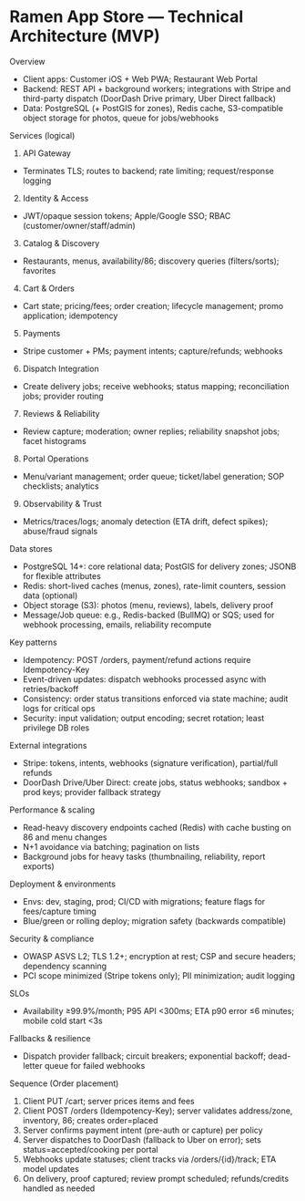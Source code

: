 # Ramen App Store — Technical Architecture (MVP)

Overview
- Client apps: Customer iOS + Web PWA; Restaurant Web Portal
- Backend: REST API + background workers; integrations with Stripe and third-party dispatch (DoorDash Drive primary, Uber Direct fallback)
- Data: PostgreSQL (+ PostGIS for zones), Redis cache, S3-compatible object storage for photos, queue for jobs/webhooks

Services (logical)
1) API Gateway
- Terminates TLS; routes to backend; rate limiting; request/response logging

2) Identity & Access
- JWT/opaque session tokens; Apple/Google SSO; RBAC (customer/owner/staff/admin)

3) Catalog & Discovery
- Restaurants, menus, availability/86; discovery queries (filters/sorts); favorites

4) Cart & Orders
- Cart state; pricing/fees; order creation; lifecycle management; promo application; idempotency

5) Payments
- Stripe customer + PMs; payment intents; capture/refunds; webhooks

6) Dispatch Integration
- Create delivery jobs; receive webhooks; status mapping; reconciliation jobs; provider routing

7) Reviews & Reliability
- Review capture; moderation; owner replies; reliability snapshot jobs; facet histograms

8) Portal Operations
- Menu/variant management; order queue; ticket/label generation; SOP checklists; analytics

9) Observability & Trust
- Metrics/traces/logs; anomaly detection (ETA drift, defect spikes); abuse/fraud signals

Data stores
- PostgreSQL 14+: core relational data; PostGIS for delivery zones; JSONB for flexible attributes
- Redis: short-lived caches (menus, zones), rate-limit counters, session data (optional)
- Object storage (S3): photos (menu, reviews), labels, delivery proof
- Message/Job queue: e.g., Redis-backed (BullMQ) or SQS; used for webhook processing, emails, reliability recompute

Key patterns
- Idempotency: POST /orders, payment/refund actions require Idempotency-Key
- Event-driven updates: dispatch webhooks processed async with retries/backoff
- Consistency: order status transitions enforced via state machine; audit logs for critical ops
- Security: input validation; output encoding; secret rotation; least privilege DB roles

External integrations
- Stripe: tokens, intents, webhooks (signature verification), partial/full refunds
- DoorDash Drive/Uber Direct: create jobs, status webhooks; sandbox + prod keys; provider fallback strategy

Performance & scaling
- Read-heavy discovery endpoints cached (Redis) with cache busting on 86 and menu changes
- N+1 avoidance via batching; pagination on lists
- Background jobs for heavy tasks (thumbnailing, reliability, report exports)

Deployment & environments
- Envs: dev, staging, prod; CI/CD with migrations; feature flags for fees/capture timing
- Blue/green or rolling deploy; migration safety (backwards compatible)

Security & compliance
- OWASP ASVS L2; TLS 1.2+; encryption at rest; CSP and secure headers; dependency scanning
- PCI scope minimized (Stripe tokens only); PII minimization; audit logging

SLOs
- Availability ≥99.9%/month; P95 API <300ms; ETA p90 error ≤6 minutes; mobile cold start <3s

Fallbacks & resilience
- Dispatch provider fallback; circuit breakers; exponential backoff; dead-letter queue for failed webhooks

Sequence (Order placement)
1. Client PUT /cart; server prices items and fees
2. Client POST /orders (Idempotency-Key); server validates address/zone, inventory, 86; creates order=placed
3. Server confirms payment intent (pre-auth or capture) per policy
4. Server dispatches to DoorDash (fallback to Uber on error); sets status=accepted/cooking per portal
5. Webhooks update statuses; client tracks via /orders/{id}/track; ETA model updates
6. On delivery, proof captured; review prompt scheduled; refunds/credits handled as needed

